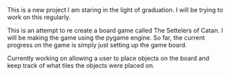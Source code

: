 This is a new project I am staring in the light of graduation. 
I will be trying to work on this regularly.

This is an attempt to re create a board game called The Settelers of Catan.
I will be making the game using the pygame engine.
So far, the current progress on the game is simply just setting up the game board.

Currently working on allowing a user to place objects on the board and keep track of what tiles the objects were placed on.
